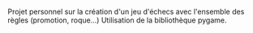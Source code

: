 Projet personnel sur la création d'un jeu d'échecs avec l'ensemble des règles (promotion, roque...)
Utilisation de la bibliothèque pygame.
